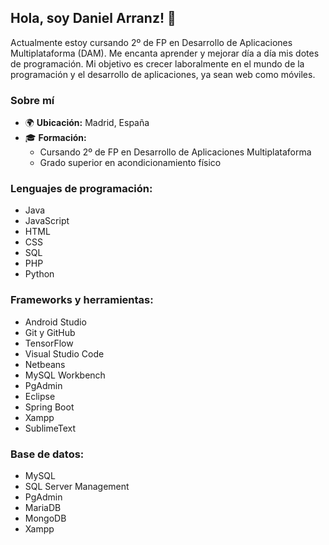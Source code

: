 ## Hola, soy Daniel Arranz! 👋

Actualmente estoy cursando 2º de FP en Desarrollo de Aplicaciones Multiplataforma (DAM). Me encanta aprender y mejorar día a día mis dotes de programación. Mi objetivo es crecer laboralmente en el mundo de la programación y el desarrollo de aplicaciones, ya sean web como móviles.

### Sobre mí
- 🌍 **Ubicación:** Madrid, España
- 🎓 **Formación:**
  - Cursando 2º de FP en Desarrollo de Aplicaciones Multiplataforma
  - Grado superior en acondicionamiento físico

### Lenguajes de programación:
- Java
- JavaScript
- HTML
- CSS
- SQL
- PHP
- Python

### Frameworks y herramientas:
- Android Studio
- Git y GitHub
- TensorFlow
- Visual Studio Code
- Netbeans
- MySQL Workbench
- PgAdmin
- Eclipse
- Spring Boot
- Xampp
- SublimeText

### Base de datos:
- MySQL
- SQL Server Management
- PgAdmin
- MariaDB
- MongoDB
- Xampp

